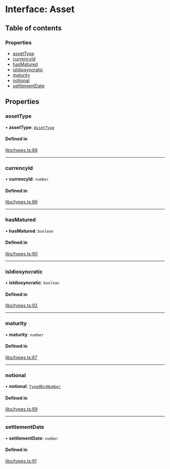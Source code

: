 # Interface: Asset

## Table of contents

### Properties

- [assetType](Asset.md#assettype)
- [currencyId](Asset.md#currencyid)
- [hasMatured](Asset.md#hasmatured)
- [isIdiosyncratic](Asset.md#isidiosyncratic)
- [maturity](Asset.md#maturity)
- [notional](Asset.md#notional)
- [settlementDate](Asset.md#settlementdate)

## Properties

### assetType

• **assetType**: [`AssetType`](../enums/AssetType.md)

#### Defined in

[libs/types.ts:88](https://github.com/notional-finance/sdk-v2/blob/20a2e58/src/libs/types.ts#L88)

___

### currencyId

• **currencyId**: `number`

#### Defined in

[libs/types.ts:86](https://github.com/notional-finance/sdk-v2/blob/20a2e58/src/libs/types.ts#L86)

___

### hasMatured

• **hasMatured**: `boolean`

#### Defined in

[libs/types.ts:90](https://github.com/notional-finance/sdk-v2/blob/20a2e58/src/libs/types.ts#L90)

___

### isIdiosyncratic

• **isIdiosyncratic**: `boolean`

#### Defined in

[libs/types.ts:92](https://github.com/notional-finance/sdk-v2/blob/20a2e58/src/libs/types.ts#L92)

___

### maturity

• **maturity**: `number`

#### Defined in

[libs/types.ts:87](https://github.com/notional-finance/sdk-v2/blob/20a2e58/src/libs/types.ts#L87)

___

### notional

• **notional**: [`TypedBigNumber`](../classes/TypedBigNumber.md)

#### Defined in

[libs/types.ts:89](https://github.com/notional-finance/sdk-v2/blob/20a2e58/src/libs/types.ts#L89)

___

### settlementDate

• **settlementDate**: `number`

#### Defined in

[libs/types.ts:91](https://github.com/notional-finance/sdk-v2/blob/20a2e58/src/libs/types.ts#L91)
